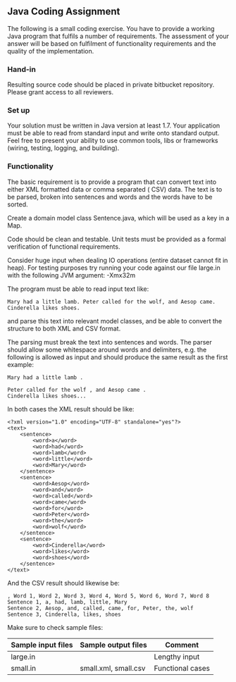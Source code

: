 ## Java Coding Assignment

The following is a small coding exercise. You have to provide a working Java program that fulfils a number of
requirements. The assessment of your answer will be based on fulfilment of functionality requirements and the quality of
the implementation.

### Hand-in

Resulting source code should be placed in private bitbucket repository. Please grant access to all reviewers.

### Set up

Your solution must be written in Java version at least 1.7. Your application must be able to read from standard input
and write onto standard output. Feel free to present your ability to use common tools, libs or frameworks (wiring,
testing, logging, and building).

### Functionality

The basic requirement is to provide a program that can convert text into either XML formatted data or comma separated (
CSV) data. The text is to be parsed, broken into sentences and words and the words have to be sorted.

Create a domain model class Sentence.java, which will be used as a key in a Map.

Code should be clean and testable. Unit tests must be provided as a formal verification of functional requirements.

Consider huge input when dealing IO operations (entire dataset cannot fit in heap). For testing purposes try running
your code against our file large.in with the following JVM argument: -Xmx32m

The program must be able to read input text like:

    Mary had a little lamb. Peter called for the wolf, and Aesop came.
    Cinderella likes shoes.

and parse this text into relevant model classes, and be able to convert the structure to both XML and CSV format.

The parsing must break the text into sentences and words. The parser should allow some whitespace around words and
delimiters, e.g. the following is allowed as input and should produce the same result as the first example:

    Mary had a little lamb .
    
    Peter called for the wolf , and Aesop came .
    Cinderella likes shoes...

In both cases the XML result should be like:

    <?xml version="1.0" encoding="UTF-8" standalone="yes"?>
    <text>
        <sentence>
            <word>a</word>
            <word>had</word>
            <word>lamb</word>
            <word>little</word>
            <word>Mary</word>
        </sentence>
        <sentence>
            <word>Aesop</word>
            <word>and</word>
            <word>called</word>
            <word>came</word>
            <word>for</word>
            <word>Peter</word>
            <word>the</word>
            <word>wolf</word>
        </sentence>
        <sentence>
            <word>Cinderella</word>
            <word>likes</word>
            <word>shoes</word>
        </sentence>
    </text>

And the CSV result should likewise be:

    , Word 1, Word 2, Word 3, Word 4, Word 5, Word 6, Word 7, Word 8
    Sentence 1, a, had, lamb, little, Mary
    Sentence 2, Aesop, and, called, came, for, Peter, the, wolf
    Sentence 3, Cinderella, likes, shoes

Make sure to check sample files:

| Sample input files | Sample output files  | Comment          |
|--------------------|--------------------- |------------------|
| large.in           |                      | Lengthy input    |
| small.in           | small.xml, small.csv | Functional cases |

